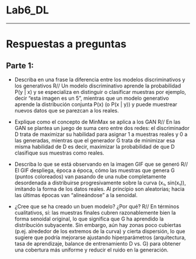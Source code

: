 # Lab6_DL

---

# Respuestas a preguntas

## Parte 1:

- Describa en una frase la diferencia entre los modelos discriminativos y los generativos
  R// Un modelo discriminativo aprende la probabilidad P(y | x) y se especializa en distinguir o clasificar muestras por ejemplo, decir “esta imagen es un 5”, mientras que un modelo generativo aprende la distribución conjunta P(x) (o P(x | y)) y puede muestrear nuevos datos que se parezcan a los reales.

- Explique como el concepto de MinMax se aplica a los GAN
  R// En las GAN se plantea un juego de suma cero entre dos redes: el discriminador D trata de maximizar su habilidad para asignar 1 a muestras reales y 0 a las generadas, mientras que el generador G trata de minimizar esa misma habilidad de D es decir, maximizar la probabilidad de que D clasifique sus muestras como reales.
  
- Describa lo que se está observando en la imagen GIF que se generó
  R// El GIF despliega, época a época, cómo las muestras que genera G (puntos coloreados) van pasando de una nube completamente desordenada a distribuirse progresivamente sobre la curva (x₁, sin(x₁)), imitando la forma de los datos reales. Al principio son aleatorias; hacia las últimas épocas van “alineándose” a la senoidal.

- ¿Cree que se ha creado un buen modelo? ¿Por qué?
  R// En términos cualitativos, sí: las muestras finales cubren razonablemente bien la forma senoidal original, lo que significa que G ha aprendido la distribución subyacente.
  Sin embargo, aún hay zonas poco cubiertas (p.ej. alrededor de los extremos de la curva) y cierta dispersión, lo que sugiere que podría mejorarse ajustando hiperparámetros (arquitectura, tasa de aprendizaje, balance de entrenamiento D vs. G) para obtener una cobertura más uniforme y reducir el ruido en la generación.
